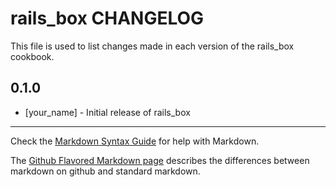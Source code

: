 rails_box CHANGELOG
===================

This file is used to list changes made in each version of the rails_box cookbook.

0.1.0
-----
- [your_name] - Initial release of rails_box

- - -
Check the [Markdown Syntax Guide](http://daringfireball.net/projects/markdown/syntax) for help with Markdown.

The [Github Flavored Markdown page](http://github.github.com/github-flavored-markdown/) describes the differences between markdown on github and standard markdown.
